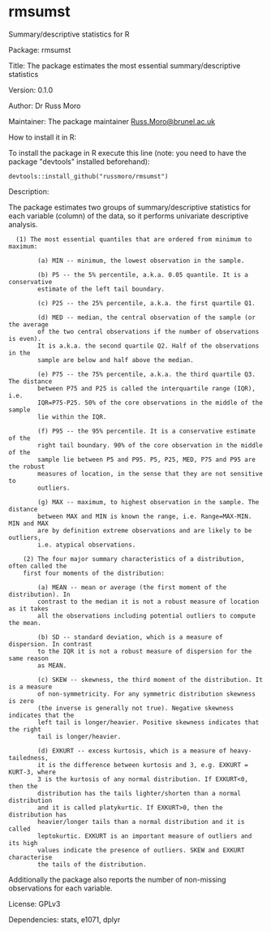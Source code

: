 # rmsumst

Summary/descriptive statistics for R

Package: rmsumst

Title: The package estimates the most essential summary/descriptive statistics

Version: 0.1.0

Author: Dr Russ Moro

Maintainer: The package maintainer <Russ.Moro@brunel.ac.uk>

How to install it in R:

To install the package in R execute this line (note: you need to have the package "devtools" installed beforehand):

    devtools::install_github("russmoro/rmsumst")

Description:

The package estimates two groups of summary/descriptive statistics for each
variable (column) of the data, so it performs univariate descriptive analysis.


      (1) The most essential quantiles that are ordered from minimum to maximum:
      
            (a) MIN -- minimum, the lowest observation in the sample.
            
            (b) P5 -- the 5% percentile, a.k.a. 0.05 quantile. It is a conservative
            estimate of the left tail boundary.
            
            (c) P25 -- the 25% percentile, a.k.a. the first quartile Q1.
            
            (d) MED -- median, the central observation of the sample (or the average
            of the two central observations if the number of observations is even).
            It is a.k.a. the second quartile Q2. Half of the observations in the
            sample are below and half above the median.
            
            (e) P75 -- the 75% percentile, a.k.a. the third quartile Q3. The distance
            between P75 and P25 is called the interquartile range (IQR), i.e. 
            IQR=P75-P25. 50% of the core observations in the middle of the sample
            lie within the IQR.
            
            (f) P95 -- the 95% percentile. It is a conservative estimate of the
            right tail boundary. 90% of the core observation in the middle of the
            sample lie between P5 and P95. P5, P25, MED, P75 and P95 are the robust
            measures of location, in the sense that they are not sensitive to
            outliers.
            
            (g) MAX -- maximum, to highest observation in the sample. The distance
            between MAX and MIN is known the range, i.e. Range=MAX-MIN. MIN and MAX
            are by definition extreme observations and are likely to be outliers,
            i.e. atypical observations.
            
        (2) The four major summary characteristics of a distribution, often called the
        first four moments of the distribution:
        
            (a) MEAN -- mean or average (the first moment of the distribution). In
            contrast to the median it is not a robust measure of location as it takes
            all the observations including potential outliers to compute the mean.
            
            (b) SD -- standard deviation, which is a measure of dispersion. In contrast
            to the IQR it is not a robust measure of dispersion for the same reason
            as MEAN.
            
            (c) SKEW -- skewness, the third moment of the distribution. It is a measure
            of non-symmetricity. For any symmetric distribution skewness is zero
            (the inverse is generally not true). Negative skewness indicates that the
            left tail is longer/heavier. Positive skewness indicates that the right
            tail is longer/heavier.
            
            (d) EXKURT -- excess kurtosis, which is a measure of heavy-tailedness,
            it is the difference between kurtosis and 3, e.g. EXKURT = KURT-3, where
            3 is the kurtosis of any normal distribution. If EXKURT<0, then the
            distribution has the tails lighter/shorten than a normal distribution
            and it is called platykurtic. If EXKURT>0, then the distribution has
            heavier/longer tails than a normal distribution and it is called
            leptokurtic. EXKURT is an important measure of outliers and its high
            values indicate the presence of outliers. SKEW and EXKURT characterise
            the tails of the distribution.
            
Additionally the package also reports the number of non-missing observations for
each variable.

License: GPLv3

Dependencies: stats, e1071, dplyr

